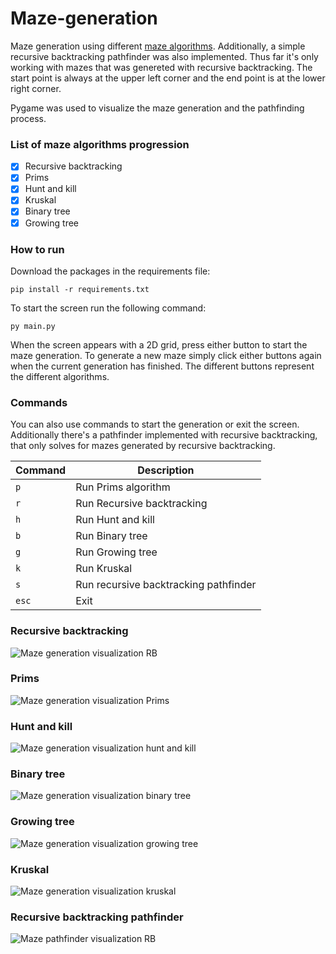 # Maze-generation
Maze generation using different [maze algorithms](https://en.wikipedia.org/wiki/Maze_generation_algorithm). Additionally, a simple recursive backtracking pathfinder was also implemented. 
Thus far it's only working with mazes that was genereted with recursive backtracking. The start point is always at the upper left corner and the end point is at the lower right corner.

Pygame was used to visualize the maze generation and the pathfinding process.

### List of maze algorithms progression
- [x] Recursive backtracking 
- [x] Prims 
- [x] Hunt and kill
- [x] Kruskal 
- [x] Binary tree 
- [x] Growing tree

### How to run
Download the packages in the requirements file:


    pip install -r requirements.txt


To start the screen run the following command:


    py main.py


When the screen appears with a 2D grid, press either button to start the maze generation. To generate a new maze simply
click either buttons again when the current generation has finished. The different buttons represent the different algorithms.


### Commands
You can also use commands to start the generation or exit the screen. Additionally there's a pathfinder implemented
with recursive backtracking, that only solves for mazes generated by recursive backtracking.


| Command | Description |
| ------- | ----------- |
| `p` | Run Prims algorithm |
| `r` | Run Recursive backtracking |
| `h` | Run Hunt and kill |
| `b` | Run Binary tree |
| `g` | Run Growing tree |
| `k` | Run Kruskal |
| `s` | Run recursive backtracking pathfinder |
| `esc` | Exit |


### Recursive backtracking
![Maze generation visualization RB](assets/RB%20maze%20generation.gif)

### Prims 
![Maze generation visualization Prims](assets/prims%20%20generation.gif)

### Hunt and kill
![Maze generation visualization hunt and kill](assets/hak%20generation.gif)

### Binary tree
![Maze generation visualization binary tree](assets/BT%20generation.gif)

### Growing tree
![Maze generation visualization growing tree](assets/GT%20generation.gif)

### Kruskal
![Maze generation visualization kruskal](assets/kruskal%20generation.gif)

### Recursive backtracking pathfinder
![Maze pathfinder visualization RB](assets/RB%20pathfinder.gif)